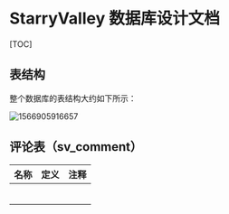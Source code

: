# StarryValley 数据库设计文档

[TOC]

## 表结构

整个数据库的表结构大约如下所示：

![1566905916657](C:\Users\TonyH\Documents\GitHub\StarryValley\DATABASE\README.assets\1566905916657.png)

## 评论表（sv_comment）

| 名称 | 定义 | 注释 |
| ---- | ---- | ---- |
|      |      |      |
|      |      |      |
|      |      |      |
|      |      |      |
|      |      |      |
|      |      |      |

